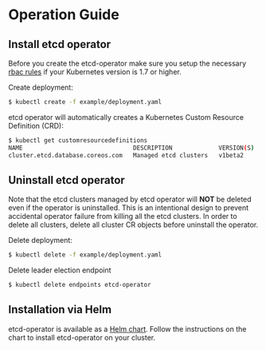 # Operation Guide

## Install etcd operator

Before you create the etcd-operator make sure you setup the necessary [rbac rules](./rbac.md) if your Kubernetes version is 1.7 or higher.

Create deployment:

```bash
$ kubectl create -f example/deployment.yaml
```

etcd operator will automatically creates a Kubernetes Custom Resource Definition (CRD):

```bash
$ kubectl get customresourcedefinitions
NAME                               DESCRIPTION             VERSION(S)
cluster.etcd.database.coreos.com   Managed etcd clusters   v1beta2
```

## Uninstall etcd operator

Note that the etcd clusters managed by etcd operator will **NOT** be deleted even if the operator is uninstalled.
This is an intentional design to prevent accidental operator failure from killing all the etcd clusters.
In order to delete all clusters, delete all cluster CR objects before uninstall the operator.

Delete deployment:

```bash
$ kubectl delete -f example/deployment.yaml
```

Delete leader election endpoint
```bash
$ kubectl delete endpoints etcd-operator
```

## Installation via Helm

etcd-operator is available as a [Helm
chart](https://github.com/kubernetes/charts/tree/master/stable/etcd-operator).
Follow the instructions on the chart to install etcd-operator on your cluster.
 
